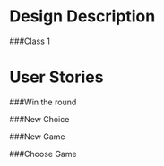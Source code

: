Design Description
=======

###Class 1


User Stories
=======

###Win the round

###New Choice

###New Game

###Choose Game

